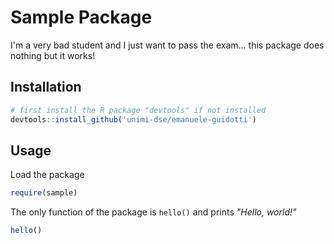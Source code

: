 # Sample Package

I'm a very bad student and I just want to pass the exam... this package does nothing but it works!

## Installation

```R
# first install the R package "devtools" if not installed
devtools::install_github('unimi-dse/emanuele-guidotti')
```

## Usage

Load the package

```R
require(sample)
```

The only function of the package is `hello()` and prints _"Hello, world!"_

```R
hello()
```



